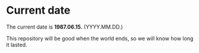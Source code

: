 # Current date

The current date is **1987.06.15.** (YYYY.MM.DD.)

This repository will be good when the world ends, so we will know how long it lasted.